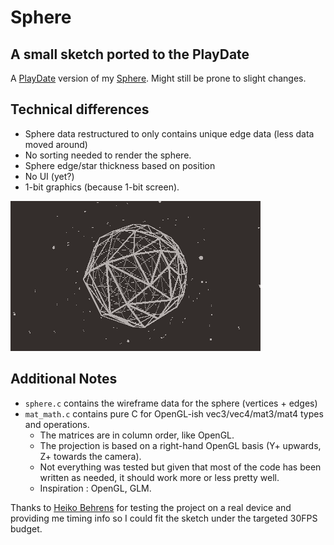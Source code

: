 
# Sphere
## A small sketch ported to the PlayDate

A [PlayDate] version of my [Sphere]. Might still be prone to slight changes.

## Technical differences
- Sphere data restructured to only contains unique edge data (less data moved around)
- No sorting needed to render the sphere.
- Sphere edge/star thickness based on position
- No UI (yet?)
- 1-bit graphics (because 1-bit screen).

![Sphere](.meta/sphere.gif)

## Additional Notes
- `sphere.c` contains the wireframe data for the sphere (vertices + edges)
- `mat_math.c` contains pure C for OpenGL-ish vec3/vec4/mat3/mat4 types and operations.
    - The matrices are in column order, like OpenGL.
    - The projection is based on a right-hand OpenGL basis (Y+ upwards, Z+ towards the camera).
    - Not everything was tested but given that most of the code has been written as needed, it should work more or less pretty well.
    - Inspiration : OpenGL, GLM.

Thanks to [Heiko Behrens] for testing the project on a real device and providing me timing info so I could fit the sketch under the targeted 30FPS budget.

[PlayDate]: https://play.date
[Sphere]: https://www.lexaloffle.com/bbs/?tid=30467
[Heiko Behrens]: https://twitter.com/HBehrens